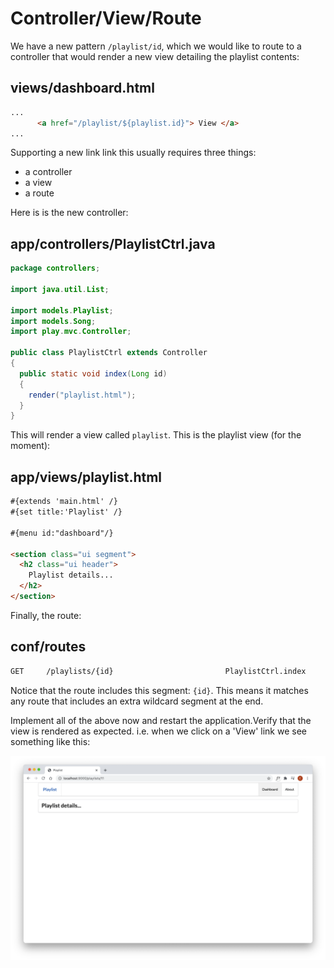 # Controller/View/Route

We have a new pattern `/playlist/id`, which we would like to route to a controller that would render a new view detailing the playlist contents:

## views/dashboard.html

~~~html
...
      <a href="/playlist/${playlist.id}"> View </a>
...
~~~

Supporting a new link link this usually requires three things:

- a controller
- a view
- a route

Here is is the new controller:

## app/controllers/PlaylistCtrl.java

~~~java
package controllers;

import java.util.List;

import models.Playlist;
import models.Song;
import play.mvc.Controller;

public class PlaylistCtrl extends Controller
{
  public static void index(Long id)
  {
    render("playlist.html");
  }
}
~~~

This will render a view called `playlist`. This is the playlist view (for the moment):

## app/views/playlist.html

~~~html
#{extends 'main.html' /}
#{set title:'Playlist' /}

#{menu id:"dashboard"/}

<section class="ui segment">
  <h2 class="ui header">
    Playlist details...
  </h2>
</section>
~~~

Finally, the route:

## conf/routes

~~~markdown
GET     /playlists/{id}                         PlaylistCtrl.index
~~~

Notice that the route includes this segment: `{id}`. This means it matches any route that includes an extra wildcard segment at the end.

Implement all of the above now and restart the application.Verify that the view is rendered as expected. i.e. when we click on a 'View' link we see something like this:

![](img/09.png)

